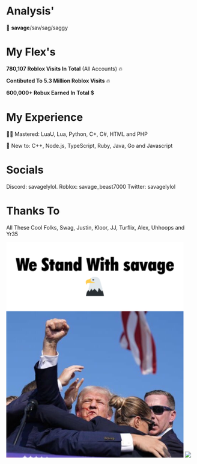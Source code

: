 # Analysis'
👋 **savage**/sav/sag/saggy

# My Flex's
**780,107 Roblox Visits In Total** (All Accounts) 🔥

**Contibuted To 5.3 Million Roblox Visits** 🔥

**600,000+ Robux Earned In Total** 💲

# My Experience 
👨‍🎓 Mastered: LuaU, Lua, Python, C+, C#, HTML and PHP

👶 New to: C++, Node.js, TypeScript, Ruby, Java, Go and Javascript

# Socials
Discord: savagelylol.
Roblox: savage_beast7000
Twitter: savagelylol

# Thanks To
All These Cool Folks, Swag, Justin, Kloor, JJ, Turflix, Alex, Uhhoops and Yr35

<img src="https://github.com/savagebeast7000/savagebeast7000/blob/913772d918dbad46d7ad6fc85e43fb2f94c9eb1e/attachment%20(4).png" width="472px"> <img src="https://github.com/savagebeast7000/savagebeast7000/blob/3649729e01abd61eaf4e0ee5907543d4ed42a2ab/sneako.gif" width="505">
